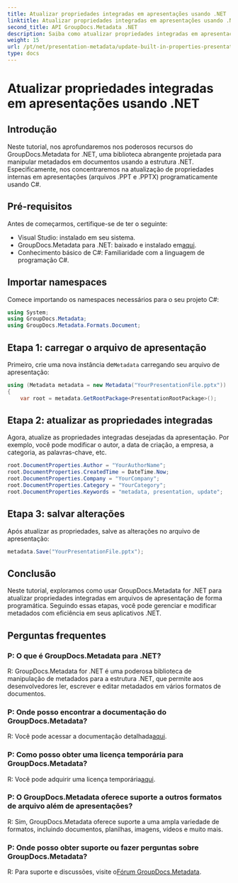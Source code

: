 ```yaml
---
title: Atualizar propriedades integradas em apresentações usando .NET
linktitle: Atualizar propriedades integradas em apresentações usando .NET
second_title: API GroupDocs.Metadata .NET
description: Saiba como atualizar propriedades integradas em apresentações usando .NET com GroupDocs.Metadata, uma biblioteca versátil de manipulação de metadados.
weight: 15
url: /pt/net/presentation-metadata/update-built-in-properties-presentations/
type: docs
---
```

# Atualizar propriedades integradas em apresentações usando .NET

## Introdução
Neste tutorial, nos aprofundaremos nos poderosos recursos do GroupDocs.Metadata for .NET, uma biblioteca abrangente projetada para manipular metadados em documentos usando a estrutura .NET. Especificamente, nos concentraremos na atualização de propriedades internas em apresentações (arquivos .PPT e .PPTX) programaticamente usando C#.
## Pré-requisitos
Antes de começarmos, certifique-se de ter o seguinte:
- Visual Studio: instalado em seu sistema.
-  GroupDocs.Metadata para .NET: baixado e instalado em[aqui](https://releases.groupdocs.com/metadata/net/).
- Conhecimento básico de C#: Familiaridade com a linguagem de programação C#.

## Importar namespaces
Comece importando os namespaces necessários para o seu projeto C#:
```csharp
using System;
using GroupDocs.Metadata;
using GroupDocs.Metadata.Formats.Document;
```
## Etapa 1: carregar o arquivo de apresentação
 Primeiro, crie uma nova instância de`Metadata` carregando seu arquivo de apresentação:
```csharp
using (Metadata metadata = new Metadata("YourPresentationFile.pptx"))
{
    var root = metadata.GetRootPackage<PresentationRootPackage>();
```
## Etapa 2: atualizar as propriedades integradas
Agora, atualize as propriedades integradas desejadas da apresentação. Por exemplo, você pode modificar o autor, a data de criação, a empresa, a categoria, as palavras-chave, etc.
```csharp
root.DocumentProperties.Author = "YourAuthorName";
root.DocumentProperties.CreatedTime = DateTime.Now;
root.DocumentProperties.Company = "YourCompany";
root.DocumentProperties.Category = "YourCategory";
root.DocumentProperties.Keywords = "metadata, presentation, update";
```
## Etapa 3: salvar alterações
Após atualizar as propriedades, salve as alterações no arquivo de apresentação:
```csharp
metadata.Save("YourPresentationFile.pptx");
```

## Conclusão
Neste tutorial, exploramos como usar GroupDocs.Metadata for .NET para atualizar propriedades integradas em arquivos de apresentação de forma programática. Seguindo essas etapas, você pode gerenciar e modificar metadados com eficiência em seus aplicativos .NET.

## Perguntas frequentes
### P: O que é GroupDocs.Metadata para .NET?
R: GroupDocs.Metadata for .NET é uma poderosa biblioteca de manipulação de metadados para a estrutura .NET, que permite aos desenvolvedores ler, escrever e editar metadados em vários formatos de documentos.
### P: Onde posso encontrar a documentação do GroupDocs.Metadata?
 R: Você pode acessar a documentação detalhada[aqui](https://tutorials.groupdocs.com/metadata/net/).
### P: Como posso obter uma licença temporária para GroupDocs.Metadata?
 R: Você pode adquirir uma licença temporária[aqui](https://purchase.groupdocs.com/temporary-license/).
### P: O GroupDocs.Metadata oferece suporte a outros formatos de arquivo além de apresentações?
R: Sim, GroupDocs.Metadata oferece suporte a uma ampla variedade de formatos, incluindo documentos, planilhas, imagens, vídeos e muito mais.
### P: Onde posso obter suporte ou fazer perguntas sobre GroupDocs.Metadata?
 R: Para suporte e discussões, visite o[Fórum GroupDocs.Metadata](https://forum.groupdocs.com/c/metadata/14).
